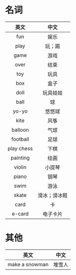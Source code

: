 # 名词
|英文|中文|
|:---:|:---:|
| fun | 娱乐 |
| play | 玩；踢 |
| game | 游戏 |
| over | 结束 |
| toy | 玩具 |
| box | 盒子 |
| doll | 玩具娃娃 |
| ball | 球 |
| yo-yo | 悠悠球 |
| kite | 风筝 |
| balloon | 气球 |
| football | 足球 |
| play chess | 下棋 |
| painting | 绘画 |
| violin | 小提琴 |
| piano | 钢琴 |
| swim | 游泳 |
| skate | 滑冰；滑冰鞋 |
| card | 卡 |
| e-card | 电子卡片 |

# 其他
|英文|中文|
|:---:|:---:|
| make a snowman | 堆雪人 |


